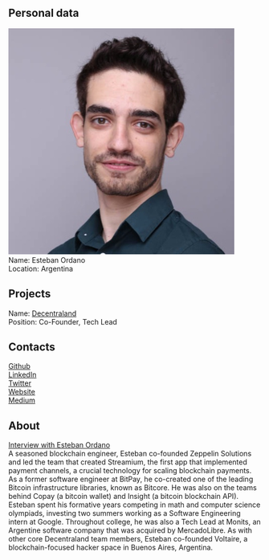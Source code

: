 ## Personal data
![photo](photo/esteban_ordano.jpg)  
Name: Esteban Ordano  
Location: Argentina  
## Projects 
Name: [Decentraland](../projects/decentraland.md)  
Position: Co-Founder, Tech Lead  
## Contacts
[Github](https://github.com/eordano)  
[LinkedIn](https://www.linkedin.com/in/eordano/)  
[Twitter](https://twitter.com/eordano)  
[Website](https://eordano.com/)  
[Medium](https://medium.com/@eordano)
## About
[Interview with Esteban Ordano](https://www.youtube.com/watch?v=LCA-I0o_gvY)  
A seasoned blockchain engineer, Esteban co-founded Zeppelin Solutions and led the team that created Streamium, the first app that implemented payment channels, a crucial technology for scaling blockchain payments. As a former software engineer at BitPay, he co-created one of the leading Bitcoin infrastructure libraries, known as Bitcore. He was also on the teams behind Copay (a bitcoin wallet) and Insight (a bitcoin blockchain API).  
Esteban spent his formative years competing in math and computer science olympiads, investing two summers working as a Software Engineering intern at Google. Throughout college, he was also a Tech Lead at Monits, an Argentine software company that was acquired by MercadoLibre. As with other core Decentraland team members, Esteban co-founded Voltaire, a blockchain-focused hacker space in Buenos Aires, Argentina.
